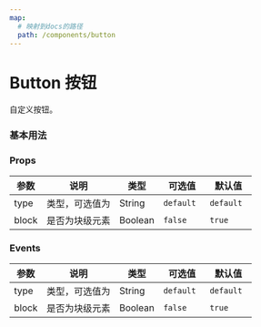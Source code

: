```yaml
---
map:
  # 映射到docs的路径
  path: /components/button
---
```


# Button 按钮

自定义按钮。

### 基本用法

<demo src="./demo/demo.vue"
  language="vue"
  title="基本用法"
  desc="点击切换。">
</demo>

### Props

| 参数     | 说明                   | 类型     | 可选值    | 默认值    |
| -------- | --------------------- | ------- | --------- | ------- |
| type     | 类型，可选值为          | String  | `default ` |`default ` |
| block    | 是否为块级元素          | Boolean | `false`   | `true`   |

### Events

| 参数     | 说明                   | 类型     | 可选值    | 默认值    |
| -------- | --------------------- | ------- | --------- | ------- |
| type     | 类型，可选值为          | String  | `default ` |`default ` |
| block    | 是否为块级元素          | Boolean | `false`   | `true`   |

    